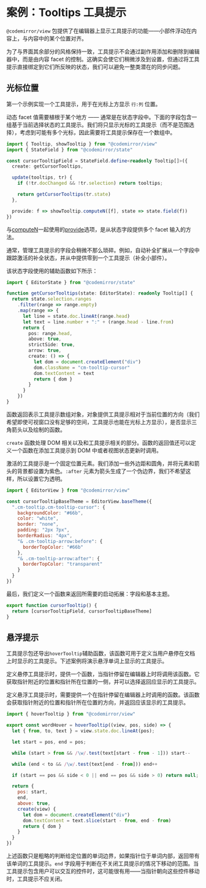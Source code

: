 # 案例：Tooltips 工具提示

`@codemirror/view` 包提供了在编辑器上显示工具提示的功能——小部件浮动在内容上，与内容中的某个位置对齐。

为了与界面其余部分的风格保持一致，工具提示不会通过副作用添加和删除到编辑器中，而是由内容 facet 的控制。这确实会使它们稍微涉及到设置，但通过将工具提示直接绑定到它们所反映的状态，我们可以避免一整类潜在的同步问题。

## 光标位置

第一个示例实现一个工具提示，用于在光标上方显示 `行:列` 位置。

动态 facet 值需要植根于某个地方 —— 通常是在状态字段中。下面的字段包含一组基于当前选择状态的工具提示。我们将只显示光标的工具提示（而不是范围选择），考虑到可能有多个光标，因此需要将工具提示保存在一个数组中。

``` typescript
import { Tooltip, showTooltip } from "@codemirror/view"
import { StateField } from "@codemirror/state"

const cursorTooltipField = StateField.define<readonly Tooltip[]>({
  create: getCursorTooltips,

  update(tooltips, tr) {
    if (!tr.docChanged && !tr.selection) return tooltips;

    return getCursorTooltips(tr.state)
  },

  provide: f => showTooltip.computeN([f], state => state.field(f))
})
```


与[computeN](https://codemirror.net/docs/ref/#state.Facet.computeN)一起使用的[provide](https://codemirror.net/docs/ref/#state.StateField%5Edefine%5Econfig.provide)选项，是从状态字段提供多个 facet 输入的方法。

通常，管理工具提示的字段会稍微不那么琐碎。例如，自动补全扩展从一个字段中跟踪激活的补全状态，并从中提供零到一个工具提示（补全小部件）。

该状态字段使用的辅助函数如下所示：

``` typescript
import { EditorState } from "@codemirror/state"

function getCursorTooltips(state: EditorState): readonly Tooltip[] {
  return state.selection.ranges
    .filter(range => range.empty)
    .map(range => {
      let line = state.doc.lineAt(range.head)
      let text = line.number + ":" + (range.head - line.from)
      return {
        pos: range.head,
        above: true,
        strictSide: true,
        arrow: true,
        create: () => {
          let dom = document.createElement("div")
          dom.className = "cm-tooltip-cursor"
          dom.textContent = text
          return { dom }
        }
      }
    })
}
```

函数返回表示工具提示数组对象，对象提供工具提示相对于当前位置的方向（我们希望即使可视窗口没有足够的空间，工具提示也能在光标上方显示），是否显示三角箭头以及绘制的函数。

`create` 函数处理 DOM 相关以及和工具提示相关的部分。函数的返回值还可以定义一个函数在添加工具提示到 DOM 中或者视图状态更新时调用。

激活的工具提示是一个固定位置元素。我们添加一些外边距和圆角，并将元素和箭头的背景都设置为紫色。`:after` 元素为箭头生成了一个伪边界，我们不希望这样，所以设置它为透明。

``` javascript
import { EditorView } from "@codemirror/view"

const cursorTooltipBaseTheme = EditorView.baseTheme({
  ".cm-tooltip.cm-tooltip-cursor": {
    backgroundColor: "#66b",
    color: "white",
    border: "none",
    padding: "2px 7px",
    borderRadius: "4px",
    "& .cm-tooltip-arrow:before": {
      borderTopColor: "#66b"
    },
    "& .cm-tooltip-arrow:after": {
      borderTopColor: "transparent"
    }
  }
})
```

最后，我们定义一个函数来返回所需要的启动拓展：字段和基本主题。

``` javascript
export function cursorTooltip() {
  return [cursorTooltipField, cursorTooltipBaseTheme]
}
```

## 悬浮提示

工具提示包还导出`hoverTooltip`辅助函数，该函数可用于定义当用户悬停在文档上时显示的工具提示。下述案例将演示悬浮单词上显示的工具提示。

定义悬停工具提示时，提供一个函数，当指针停留在编辑器上时将调用该函数。它获取指针附近的位置和指针所在位置的一侧，并可以选择返回应显示的工具提示。

定义悬浮工具提示时，需要提供一个在指针停留在编辑器上时调用的函数。该函数会获取指针附近的位置和指针所在位置的方向，并返回应该显示的工具提示。

``` javascript
import { hoverTooltip } from "@codemirror/view"

export const wordHover = hoverTooltip((view, pos, side) => {
  let { from, to, text } = view.state.doc.lineAt(pos);

  let start = pos, end = pos;

  while (start > from && /\w/.test(text[start - from - 1])) start--

  while (end < to && /\w/.test(text[end - from])) end++

  if (start == pos && side < 0 || end == pos && side > 0) return null;

  return {
    pos: start,
    end,
    above: true,
    create(view) {
      let dom = document.createElement("div")
      dom.textContent = text.slice(start - from, end - from)
      return { dom }
    }
  }
})
```

上述函数只是粗略的判断给定位置的单词边界，如果指针位于单词内部，返回带有该单词的工具提示。`end` 字段用于判断在不关闭工具提示的情况下移动的范围。当工具提示包含用户可以交互的控件时，这可能很有用——当指针朝向这些控件移动时，工具提示不应关闭。
